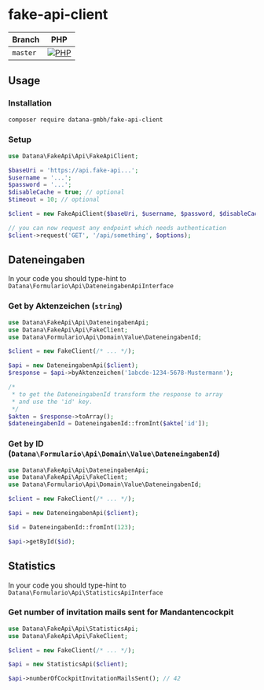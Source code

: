 # fake-api-client

| Branch    | PHP                                         |
|-----------|---------------------------------------------|
| `master`  | [![PHP][build-status-master-php]][actions]  |

## Usage

### Installation

```bash
composer require datana-gmbh/fake-api-client
```

### Setup

```php
use Datana\FakeApi\Api\FakeApiClient;

$baseUri = 'https://api.fake-api...';
$username = '...';
$password = '...';
$disableCache = true; // optional
$timeout = 10; // optional

$client = new FakeApiClient($baseUri, $username, $password, $disableCache, $timeout);

// you can now request any endpoint which needs authentication
$client->request('GET', '/api/something', $options);
```

## Dateneingaben

In your code you should type-hint to `Datana\Formulario\Api\DateneingabenApiInterface`

### Get by Aktenzeichen (`string`)

```php
use Datana\FakeApi\Api\DateneingabenApi;
use Datana\FakeApi\Api\FakeClient;
use Datana\Formulario\Api\Domain\Value\DateneingabenId;

$client = new FakeClient(/* ... */);

$api = new DateneingabenApi($client);
$response = $api->byAktenzeichen('1abcde-1234-5678-Mustermann');

/*
 * to get the DateneingabenId transform the response to array
 * and use the 'id' key.
 */
$akten = $response->toArray();
$dateneingabenId = DateneingabenId::fromInt($akte['id']);
```

### Get by ID (`Datana\Formulario\Api\Domain\Value\DateneingabenId`)

```php
use Datana\FakeApi\Api\DateneingabenApi;
use Datana\FakeApi\Api\FakeClient;
use Datana\Formulario\Api\Domain\Value\DateneingabenId;

$client = new FakeClient(/* ... */);

$api = new DateneingabenApi($client);

$id = DateneingabenId::fromInt(123);

$api->getById($id);
```

## Statistics

In your code you should type-hint to `Datana\Formulario\Api\StatisticsApiInterface`

### Get number of invitation mails sent for Mandantencockpit

```php
use Datana\FakeApi\Api\StatisticsApi;
use Datana\FakeApi\Api\FakeClient;

$client = new FakeClient(/* ... */);

$api = new StatisticsApi($client);

$api->numberOfCockpitInvitationMailsSent(); // 42
```

[build-status-master-php]: https://github.com/datana-gmbh/fake-api-client/workflows/PHP/badge.svg?branch=master

[actions]: https://github.com/datana-gmbh/fake-api-client/actions
